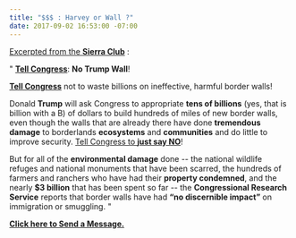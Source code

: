 ```yaml
---
title: "$$$ : Harvey or Wall ?"
date: 2017-09-02 16:53:00 -07:00
---
```


[Excerpted from the **Sierra Club**](http://www.sierraclub.org/borderlands) :

"  [**Tell Congress**](https://sierra.secure.force.com/actions/Arizona?actionId=AR0066783&_ga=2.50182369.695833903.1504396104-306019161.1504396104): **No Trump Wall**!

[**Tell Congress**](https://sierra.secure.force.com/actions/Arizona?actionId=AR0066783&_ga=2.50182369.695833903.1504396104-306019161.1504396104) not to waste billions on ineffective, harmful border walls!

Donald **Trump** will ask Congress to appropriate **tens of billions** (yes, that is billion with a B) of dollars to build hundreds of miles of new border walls, even though the walls that are already there have done **tremendous damage** to borderlands **ecosystems** and **communities** and do little to improve security. [Tell Congress to **just say NO**](https://sierra.secure.force.com/actions/Arizona?actionId=AR0066783&_ga=2.50182369.695833903.1504396104-306019161.1504396104)!

But for all of the **environmental damage** done -- the national wildlife refuges and national monuments that have been scarred, the hundreds of farmers and ranchers who have had their **property condemned**, and the nearly **$3 billion** that has been spent so far -- the **Congressional Research Service** reports that border walls have had **“no discernible impact”** on immigration or smuggling.  "

[**Click here to Send a Message.**](https://sierra.secure.force.com/actions/Arizona?actionId=AR0066783&_ga=2.50182369.695833903.1504396104-306019161.1504396104)